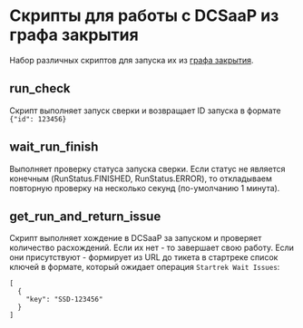 # Скрипты для работы с DCSaaP из графа закрытия

Набор различных скриптов для запуска их из [графа закрытия](https://wiki.yandex-team.ru/payplatform/nirvanization/manuals/nirvana_mnclose_graph_generation/).

## run_check

Скрипт выполняет запуск сверки и возвращает ID запуска в формате `{"id": 123456}`

## wait_run_finish

Выполняет проверку статуса запуска сверки. Если статус не является конечным (RunStatus.FINISHED, RunStatus.ERROR),
  то откладываем повторную проверку на несколько секунд (по-умолчанию 1 минута).

## get_run_and_return_issue

Скрипт выполняет хождение в DCSaaP за запуском и проверяет количество расхождений.
Если их нет - то завершает свою работу.
Если они присутствуют - формирует из URL до тикета в стартреке список ключей в формате,
  который ожидает операция `Startrek Wait Issues`:
```
[
  {
    "key": "SSD-123456"
  }
]
```
